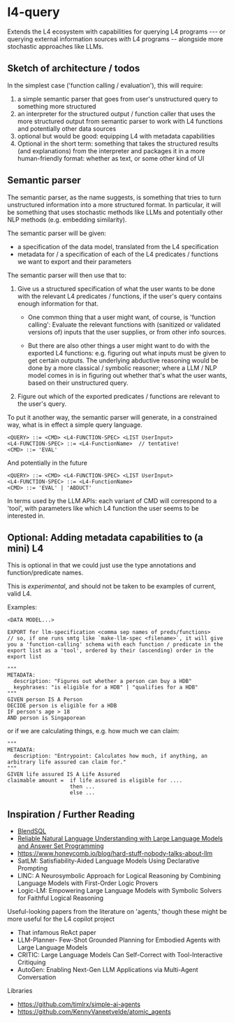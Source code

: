 # l4-query

Extends the L4 ecosystem with capabilities for querying L4 programs --- or querying external information sources *with* L4 programs -- alongside more stochastic approaches like LLMs.

## Sketch of architecture / todos

In the simplest case ('function calling / evaluation'), this will require:

1. a simple semantic parser that goes from user's unstructured query to something more structured
2. an interpreter for the structured output / function caller that uses the more structured output from semantic parser to work with L4 functions and potentially other data sources
3. optional but would be good: equipping L4 with metadata capabilities
4. Optional in the short term: something that takes the structured results (and explanations) from the interpreter and packages it in a more human-friendly format: whether as text, or some other kind of UI

## Semantic parser

The semantic parser, as the name suggests, is something that tries to turn unstructured information into a more structured format. In particular, it will be something that uses stochastic methods like LLMs and potentially other NLP methods (e.g. embedding similarity).

The semantic parser will be given:

* a specification of the data model, translated from the L4 specification
* metadata for / a specification of each of the L4 predicates / functions we want to export and their parameters

The semantic parser will then use that to:

1. Give us a structured specification of what the user wants to be done with the relevant L4 predicates / functions, if the user's query contains enough information for that.

    * One common thing that a user might want, of course, is 'function calling': Evaluate the relevant functions with (sanitized or validated versions of) inputs that the user supplies, or from other info sources.

    * But there are also other things a user might want to do with the exported L4 functions: e.g. figuring out what inputs must be given to get certain outputs. The underlying abductive reasoning would be done by a more classical / symbolic reasoner; where a LLM / NLP model comes in is in figuring out whether that's what the user wants, based on their unstructured query.

2. Figure out which of the exported predicates / functions are relevant to the user's query.

To put it another way, the semantic parser will generate, in a constrained way, what is in effect a simple query language.

```ebnf
<QUERY> ::= <CMD> <L4-FUNCTION-SPEC> <LIST UserInput>
<L4-FUNCTION-SPEC> ::= <L4-FunctionName>  // tentative!
<CMD> ::= 'EVAL'
```

And potentially in the future

```ebnf
<QUERY> ::= <CMD> <L4-FUNCTION-SPEC> <LIST UserInput>
<L4-FUNCTION-SPEC> ::= <L4-FunctionName>
<CMD> ::= 'EVAL' | 'ABDUCT'
```

In terms used by the LLM APIs: each variant of CMD will correspond to a 'tool', with parameters like which L4 function the user seems to be interested in.

## Optional: Adding metadata capabilities to (a mini) L4

This is optional in that we could just use the type annotations and function/predicate names.

This is *experimental*, and should not be taken to be examples of current, valid L4.

Examples:

```Mini-L4
<DATA MODEL...>

EXPORT for llm-specification <comma sep names of preds/functions> 
// so, if one runs smtg like `make-llm-spec <filename>`, it will give you a 'function-calling' schema with each function / predicate in the export list as a 'tool', ordered by their (ascending) order in the export list

"""
METADATA:
  description: "Figures out whether a person can buy a HDB"
  keyphrases: "is eligible for a HDB" | "qualifies for a HDB"
"""
GIVEN person IS A Person
DECIDE person is eligible for a HDB
IF person's age > 18
AND person is Singaporean
```

or if we are calculating things, e.g. how much we can claim:

```Mini-L4
"""
METADATA:
  description: "Entrypoint: Calculates how much, if anything, an arbitrary life assured can claim for."
"""
GIVEN life assured IS A Life Assured
claimable amount =  if life assured is eligible for ....
                    then ...
                    else ...
```

## Inspiration / Further Reading

* [BlendSQL](https://github.com/parkervg/blendsql)
* [Reliable Natural Language Understanding with Large
Language Models and Answer Set Programming](https://arxiv.org/pdf/2302.03780)
* <https://www.honeycomb.io/blog/hard-stuff-nobody-talks-about-llm>
* SatLM: Satisfiability-Aided Language Models Using Declarative Prompting
* LINC: A Neurosymbolic Approach for Logical Reasoning by Combining Language Models with First-Order Logic Provers
* Logic-LM: Empowering Large Language Models with Symbolic Solvers for Faithful Logical Reasoning

Useful-looking papers from the literature on 'agents,' though these might be more useful for the L4 copilot project

* That infamous ReAct paper
* LLM-Planner- Few-Shot Grounded Planning for Embodied Agents with Large Language Models
* CRITIC: Large Language Models Can Self-Correct with Tool-Interactive Critiquing
* AutoGen: Enabling Next-Gen LLM Applications via Multi-Agent Conversation

Libraries

* <https://github.com/timlrx/simple-ai-agents>
* <https://github.com/KennyVaneetvelde/atomic_agents>
